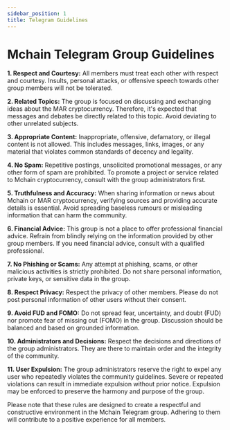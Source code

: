```yaml
---
sidebar_position: 1
title: Telegram Guidelines
---
```


# Mchain Telegram Group Guidelines

**1. Respect and Courtesy:** All members must treat each other with respect and courtesy. Insults, personal attacks, or offensive speech towards other group members will not be tolerated.

**2. Related Topics:** The group is focused on discussing and exchanging ideas about the MAR cryptocurrency. Therefore, it's expected that messages and debates be directly related to this topic. Avoid deviating to other unrelated subjects.

**3. Appropriate Content:** Inappropriate, offensive, defamatory, or illegal content is not allowed. This includes messages, links, images, or any material that violates common standards of decency and legality.

**4. No Spam:** Repetitive postings, unsolicited promotional messages, or any other form of spam are prohibited. To promote a project or service related to Mchain cryptocurrency, consult with the group administrators first.

**5. Truthfulness and Accuracy:** When sharing information or news about Mchain or MAR cryptocurrency, verifying sources and providing accurate details is essential. Avoid spreading baseless rumours or misleading information that can harm the community.

**6. Financial Advice:** This group is not a place to offer professional financial advice. Refrain from blindly relying on the information provided by other group members. If you need financial advice, consult with a qualified professional.

**7. No Phishing or Scams:** Any attempt at phishing, scams, or other malicious activities is strictly prohibited. Do not share personal information, private keys, or sensitive data in the group.

**8. Respect Privacy:** Respect the privacy of other members. Please do not post personal information of other users without their consent.

**9. Avoid FUD and FOMO:** Do not spread fear, uncertainty, and doubt (FUD) nor promote fear of missing out (FOMO) in the group. Discussion should be balanced and based on grounded information.

**10. Administrators and Decisions:** Respect the decisions and directions of the group administrators. They are there to maintain order and the integrity of the community.

**11. User Expulsion:** The group administrators reserve the right to expel any user who repeatedly violates the community guidelines. Severe or repeated violations can result in immediate expulsion without prior notice. Expulsion may be enforced to preserve the harmony and purpose of the group.

Please note that these rules are designed to create a respectful and constructive environment in the Mchain Telegram group. Adhering to them will contribute to a positive experience for all members.


